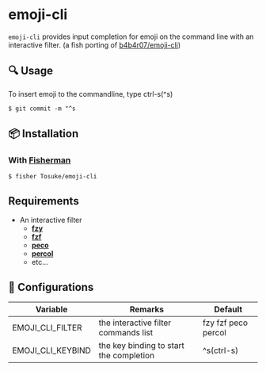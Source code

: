 # emoji-cli
`emoji-cli` provides input completion for emoji on the command line with an interactive filter. (a fish porting of [b4b4r07/emoji-cli](https://github.com/b4b4r07/emoji-cli))

## :mag: Usage
To insert emoji to the commandline, type ctrl-s(^s)
```shell
$ git commit -m "^s
```

## :package: Installation
### With [**Fisherman**](https://github.com/fisherman/fisherman)
```shell
$ fisher Tosuke/emoji-cli
```

## Requirements
- An interactive filter
  - [**fzy**](https://github.com/jhawthorn/fzy)
  - [**fzf**](https://github.com/junegunn/fzf)
  - [**peco**](https://github.com/peco/peco)
  - [**percol**](https://github.com/mooz/percol)
  - etc...


## :wrench: Configurations
| Variable | Remarks | Default |
| -------- | ------- | ------- |
| EMOJI_CLI_FILTER | the interactive filter commands list | fzy fzf peco percol |
| EMOJI_CLI_KEYBIND | the key binding to start the completion | ^s(ctrl-s) |
